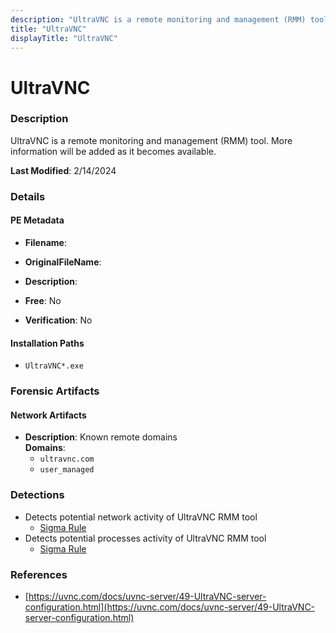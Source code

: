 ```yaml
---
description: "UltraVNC is a remote monitoring and management (RMM) tool. More information will be added as it becomes available."
title: "UltraVNC"
displayTitle: "UltraVNC"
---
```




# UltraVNC


### Description

UltraVNC is a remote monitoring and management (RMM) tool. More information will be added as it becomes available.



**Last Modified**: 2/14/2024

### Details


#### PE Metadata
- **Filename**: 
- **OriginalFileName**: 
- **Description**: 


- **Free**: No

- **Verification**: No




#### Installation Paths
- `UltraVNC*.exe`

### Forensic Artifacts




#### Network Artifacts
- **Description**: Known remote domains
<br/>**Domains**:
    - `ultravnc.com`
    - `user_managed`


### Detections
- Detects potential network activity of UltraVNC RMM tool
  - [Sigma Rule](https://github.com/magicsword-io/LOLRMM/blob/main/detections/sigma/ultravnc_network_sigma.yml)
- Detects potential processes activity of UltraVNC RMM tool
  - [Sigma Rule](https://github.com/magicsword-io/LOLRMM/blob/main/detections/sigma/ultravnc_processes_sigma.yml)

### References
- [https://uvnc.com/docs/uvnc-server/49-UltraVNC-server-configuration.html](https://uvnc.com/docs/uvnc-server/49-UltraVNC-server-configuration.html)


